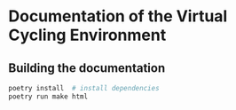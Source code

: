 # Documentation of the Virtual Cycling Environment

## Building the documentation

```bash
poetry install  # install dependencies
poetry run make html
```
